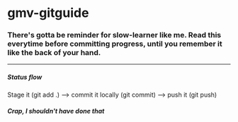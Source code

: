# gmv-gitguide
### There's gotta be reminder for slow-learner like me. Read this everytime before committing progress, until you remember it like the back of your hand.
---
##### Status flow
Stage it (git add .) --> commit it locally (git commit) --> push it (git push)

##### Crap, I shouldn't have done that
``` $git reset --soft HEAD^ \\ undo last commit, back to last staging
```
